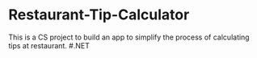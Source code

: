 # Restaurant-Tip-Calculator
This is a CS project to build an app to simplify the process of calculating tips at restaurant.
#.NET
